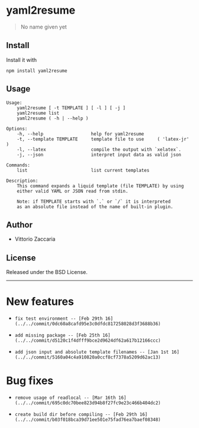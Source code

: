 # yaml2resume
> No name given yet

## Install

Install it with

```
npm install yaml2resume
```
## Usage

```
Usage:
    yaml2resume [ -t TEMPLATE ] [ -l ] [ -j ]
    yaml2resume list
    yaml2resume ( -h | --help )

Options:
    -h, --help                  help for yaml2resume
    -t, --template TEMPLATE     template file to use     ( 'latex-jr' )
    -l, --latex                 compile the output with `xelatex`.
    -j, --json                  interpret input data as valid json

Commands:
    list                        list current templates

Description:
    This command expands a liquid template (file TEMPLATE) by using
    either valid YAML or JSON read from stdin.

    Note: if TEMPLATE starts with `.` or `/` it is interpreted
    as an absolute file instead of the name of built-in plugin.

```

## Author

* Vittorio Zaccaria

## License
Released under the BSD License.

***



# New features

-     fix test environment -- [Feb 29th 16](../../commit/0dc60a8cafd95e3c0dfdc817258028d3f3688b36)
-     add missing package -- [Feb 25th 16](../../commit/d5120c1f4dfff9bce2d9624df62a617b12166ccc)
-     add json input and absolute template filenames -- [Jan 1st 16](../../commit/5160a04c4a910820a0ccf8cf7378a5209d62ac13)

# Bug fixes

-     remove usage of readlocal -- [Mar 16th 16](../../commit/695c0dc70bee823d94b8f27fc9e23c466b404dc2)
-     create build dir before compiling -- [Feb 29th 16](../../commit/b03f018bca39d71ee501e75fad76ea7baef08348)
